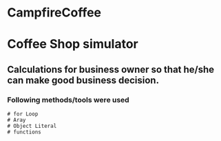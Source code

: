 # CampfireCoffee
# Coffee Shop simulator
## Calculations for business owner so that he/she can make good business decision.
### Following methods/tools were used
    # for Loop
    # Aray
    # Object Literal
    # functions
